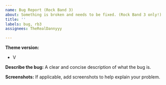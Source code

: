 ```yaml
---
name: Bug Report (Rock Band 3)
about: Something is broken and needs to be fixed. (Rock Band 3 only!)
title: ''
labels: bug, rb3
assignees: TheRealDannyyy

---
```


**Theme version:** <!-- (Options menu in the bottom-left.) -->
 - V

**Describe the bug:**
A clear and concise description of what the bug is.

**Screenshots:**
If applicable, add screenshots to help explain your problem.
